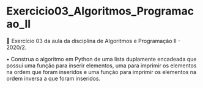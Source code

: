 # Exercicio03_Algoritmos_Programacao_II
 📕 Exercício 03 da aula da disciplina de Algoritmos e Programação II - 2020/2.

• Construa o algoritmo em Python de uma lista duplamente encadeada que possui uma função para inserir elementos, uma para imprimir os elementos na ordem que foram inseridos e uma função para imprimir os elementos na ordem inversa a que foram inseridos.
